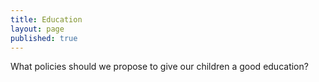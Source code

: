 ```yaml
---
title: Education
layout: page
published: true
---
```


What policies should we propose to give our children a good education?